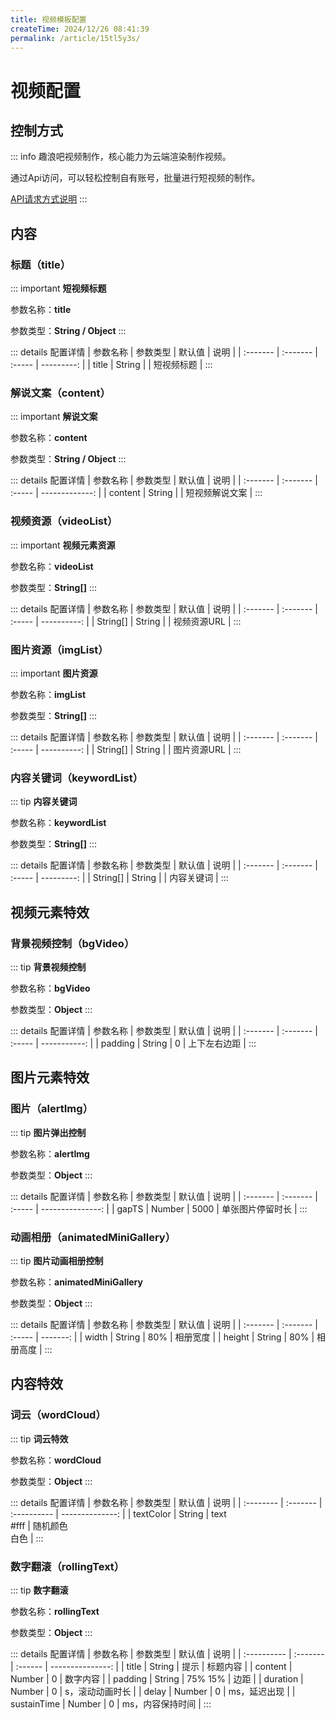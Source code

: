 ```yaml
---
title: 视频模板配置
createTime: 2024/12/26 08:41:39
permalink: /article/15tl5y3s/
---
```

# 视频配置
## 控制方式
::: info
趣浪吧视频制作，核心能力为云端渲染制作视频。

通过Api访问，可以轻松控制自有账号，批量进行短视频的制作。

[API请求方式说明](api.html#视频制作api)
:::

## 内容
### 标题（title）
::: important
**短视频标题**

参数名称：**title**

参数类型：**String / Object**
:::

::: details 配置详情
| 参数名称 | 参数类型 | 默认值 |       说明 |
| :------- | :------- | :----- | ---------: |
| title    | String   |        | 短视频标题 |
:::

### 解说文案（content）
::: important
**解说文案**

参数名称：**content**

参数类型：**String / Object**
:::

::: details 配置详情
| 参数名称 | 参数类型 | 默认值 |           说明 |
| :------- | :------- | :----- | -------------: |
| content  | String   |        | 短视频解说文案 |
:::

### 视频资源（videoList）
::: important 
**视频元素资源**

参数名称：**videoList**

参数类型：**String[]**
:::

::: details 配置详情
| 参数名称 | 参数类型 | 默认值 |        说明 |
| :------- | :------- | :----- | ----------: |
| String[] | String   |        | 视频资源URL |
:::

### 图片资源（imgList）
::: important
**图片资源**

参数名称：**imgList**

参数类型：**String[]**
:::

::: details 配置详情
| 参数名称 | 参数类型 | 默认值 |        说明 |
| :------- | :------- | :----- | ----------: |
| String[] | String   |        | 图片资源URL |
:::

### 内容关键词（keywordList）
::: tip
**内容关键词**

参数名称：**keywordList**

参数类型：**String[]**
:::

::: details 配置详情
| 参数名称 | 参数类型 | 默认值 |       说明 |
| :------- | :------- | :----- | ---------: |
| String[] | String   |        | 内容关键词 |
:::

## 视频元素特效
### 背景视频控制（bgVideo）
::: tip
**背景视频控制**

参数名称：**bgVideo**

参数类型：**Object**
:::

::: details 配置详情
| 参数名称 | 参数类型 | 默认值 |         说明 |
| :------- | :------- | :----- | -----------: |
| padding  | String   | 0      | 上下左右边距 |
:::

## 图片元素特效
### 图片（alertImg）
::: tip
**图片弹出控制**

参数名称：**alertImg**

参数类型：**Object**
:::

::: details 配置详情
| 参数名称 | 参数类型 | 默认值 |             说明 |
| :------- | :------- | :----- | ---------------: |
| gapTS    | Number   | 5000   | 单张图片停留时长 |
:::

### 动画相册（animatedMiniGallery）
::: tip
**图片动画相册控制**

参数名称：**animatedMiniGallery**

参数类型：**Object**
:::

::: details 配置详情
| 参数名称 | 参数类型 | 默认值 |     说明 |
| :------- | :------- | :----- | -------: |
| width    | String   | 80%    | 相册宽度 |
| height   | String   | 80%    | 相册高度 |
:::

## 内容特效
### 词云（wordCloud）
::: tip
**词云特效**

参数名称：**wordCloud**

参数类型：**Object**
:::

::: details 配置详情
| 参数名称  | 参数类型 | 默认值      |            说明 |
| :-------- | :------- | :---------- | --------------: |
| textColor | String   | text<br/>#fff | 随机颜色<br/>白色 |
:::

### 数字翻滚（rollingText）
::: tip
**数字翻滚**

参数名称：**rollingText**

参数类型：**Object**
:::

::: details 配置详情
| 参数名称    | 参数类型 | 默认值  |             说明 |
| :---------- | :------- | :------ | ---------------: |
| title       | String   | 提示    |         标题内容 |
| content     | Number   | 0       |         数字内容 |
| padding     | String   | 75% 15% |             边距 |
| duration    | Number   | 0       |  s，滚动动画时长 |
| delay       | Number   | 0       |     ms，延迟出现 |
| sustainTime | Number   | 0       | ms，内容保持时间 |
:::

<!-- ### 数据图表（g2Chart）
::: tip
**数据图表**

参数名称：**g2Chart**

参数类型：**Object**
:::

::: details 配置详情
| 参数名称    | 参数类型 | 默认值  |             说明 |
| :---------- | :------- | :------ | ---------------: |
| padding     | String   | 20% 10% |             边距 |
| delay       | Number   | 0       |     ms，延迟出现 |
| sustainTime | Number   | 0       | ms，内容保持时间 |
| chartOpts   | Object   |         |       [g2参数Data](https://g2.antv.antgroup.com/examples) |
::: -->